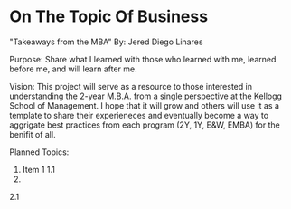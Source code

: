 # On The Topic Of Business
"Takeaways from the MBA"
By: Jered Diego Linares


Purpose: 
Share what I learned with those who learned with me, learned before me, and will learn after me. 

Vision: 
This project will serve as a resource to those interested in understanding the 2-year M.B.A. from a single perspective at the Kellogg School of Management. I hope that it will grow and others will use it as a template to share their experieneces and eventually become a way to aggrigate best practices from each program (2Y, 1Y, E&W, EMBA) for the benifit of all. 


Planned Topics: 
1. Item 1
  1.1 
2.
  2.1
  





